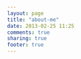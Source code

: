 ```yaml
---
layout: page
title: "about-me"
date: 2013-02-25 11:25
comments: true
sharing: true
footer: true
---
```

